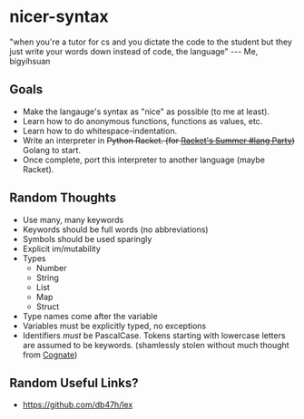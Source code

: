 # nicer-syntax

"when you're a tutor for cs and you dictate the code to the student but they just write your words down instead of code, the language" --- Me, bigyihsuan

## Goals

* Make the langauge's syntax as "nice" as possible (to me at least).
* Learn how to do anonymous functions, functions as values, etc.
* Learn how to do whitespace-indentation.
* Write an interpreter in ~~Python Racket. (for [Racket's Summer #lang Party][racket])~~ Golang to start.
* Once complete, port this interpreter to another language (maybe Racket).

## Random Thoughts

* Use many, many keywords
* Keywords should be full words (no abbreviations)
* Symbols should be used sparingly
* Explicit im/mutability
* Types
  * Number
  * String
  * List
  * Map
  * Struct
* Type names come after the variable
* Variables must be explicitly typed, no exceptions
* Identifiers *must* be PascalCase. Tokens starting with lowercase letters are assumed to be keywords. (shamlessly stolen without much thought from [Cognate][cognate])

## Random Useful Links?

* <https://github.com/db47h/lex>

[racket]: https://racket.discourse.group/t/summer-lang-party/1128?u=spdegabrielle
[cognate]: https://cognate-lang.github.io/
